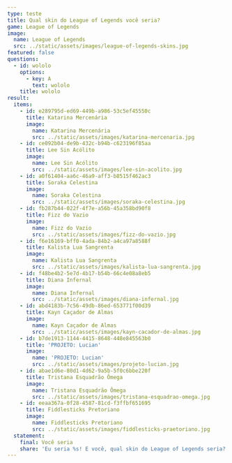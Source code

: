 ```yaml
---
type: teste
title: Qual skin do League of Legends você seria?
game: League of Legends
image:
  name: League of Legends
  src: ../static/assets/images/league-of-legends-skins.jpg
featured: false
questions:
  - id: wololo
    options:
      - key: A
        text: wololo
    title: wololo
result:
  items:
    - id: e289795d-ed69-449b-a986-53c5ef45550c
      title: Katarina Mercenária
      image:
        name: Katarina Mercenária
        src: ../static/assets/images/katarina-mercenaria.jpg
    - id: ce092b04-de9b-432c-b94b-c623196f85aa
      title: Lee Sin Acólito
      image:
        name: Lee Sin Acólito
        src: ../static/assets/images/lee-sin-acolito.jpg
    - id: a0f61404-aa6c-46a9-aff3-b8515f462ac3
      title: Soraka Celestina
      image:
        name: Soraka Celestina
        src: ../static/assets/images/soraka-celestina.jpg
    - id: fb287b44-022f-4f7e-a56b-45a358bd90f8
      title: Fizz do Vazio
      image:
        name: Fizz do Vazio
        src: ../static/assets/images/fizz-do-vazio.jpg
    - id: f6e16169-bff0-4ada-84b2-a4ca97a8588f
      title: Kalista Lua Sangrenta
      image:
        name: Kalista Lua Sangrenta
        src: ../static/assets/images/kalista-lua-sangrenta.jpg
    - id: f48be4b2-5e7d-4b17-b54b-66c4e08a8eb5
      title: Diana Infernal
      image:
        name: Diana Infernal
        src: ../static/assets/images/diana-infernal.jpg
    - id: abd4183b-7c56-49db-86ed-653771f00d39
      title: Kayn Caçador de Almas
      image:
        name: Kayn Caçador de Almas
        src: ../static/assets/images/kayn-cacador-de-almas.jpg
    - id: b7de1913-1144-4415-8648-448e845563b0
      title: 'PROJETO: Lucian'
      image:
        name: 'PROJETO: Lucian'
        src: ../static/assets/images/projeto-lucian.jpg
    - id: abae1d6e-80d1-4d62-9a5b-5f0c6bbe220f
      title: Tristana Esquadrão Ômega
      image:
        name: Tristana Esquadrão Ômega
        src: ../static/assets/images/tristana-esquadrao-omega.jpg
    - id: eeaa367a-0f28-4587-81cd-f3ffbf651695
      title: Fiddlesticks Pretoriano
      image:
        name: Fiddlesticks Pretoriano
        src: ../static/assets/images/fiddlesticks-praetoriano.jpg
  statement:
    final: Você seria
    share: 'Eu seria %s! E você, qual skin do League of Legends seria?'
---
```



